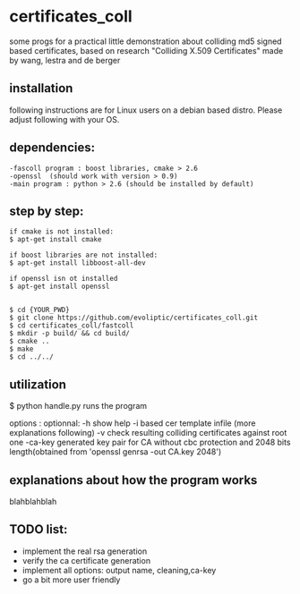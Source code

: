 # certificates_coll
some progs for a practical little demonstration about colliding md5 signed based certificates, based on research "Colliding X.509 Certificates" made by wang, lestra and de berger

installation
------------
following instructions are for Linux users on a debian based distro. Please adjust following with your OS.

  dependencies:
  -------------
	-fascoll program : boost libraries, cmake > 2.6
	-openssl  (should work with version > 0.9)
	-main program : python > 2.6 (should be installed by default)

  step by step:
  -------------
	if cmake is not installed:
	$ apt-get install cmake

	if boost libraries are not installed:
	$ apt-get install libboost-all-dev

	if openssl isn ot installed
	$ apt-get install openssl


	$ cd {YOUR_PWD}
	$ git clone https://github.com/evoliptic/certificates_coll.git
	$ cd certificates_coll/fastcoll
	$ mkdir -p build/ && cd build/
	$ cmake ..
	$ make
	$ cd ../../




utilization
-----------
  $ python handle.py runs the program

  options :
	optionnal:
	  -h show help
	  -i based cer template infile (more explanations following)
	  -v check resulting colliding certificates against root one
	  -ca-key generated key pair for CA without cbc protection and 2048 bits length(obtained from 'openssl genrsa -out CA.key 2048')



explanations about how the program works
----------------------------------------
blahblahblah

TODO list:
----------
- implement the real rsa generation
- verify the ca certificate generation
- implement all options: output name, cleaning,ca-key
- go a bit more user friendly



